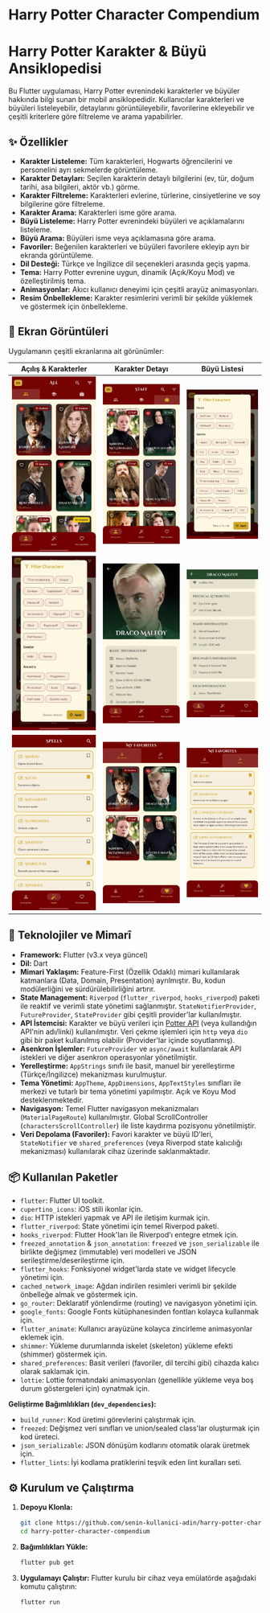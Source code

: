 # Harry Potter Character Compendium

# Harry Potter Karakter & Büyü Ansiklopedisi

Bu Flutter uygulaması, Harry Potter evrenindeki karakterler ve büyüler hakkında bilgi sunan bir mobil ansiklopedidir. Kullanıcılar karakterleri ve büyüleri listeleyebilir, detaylarını görüntüleyebilir, favorilerine ekleyebilir ve çeşitli kriterlere göre filtreleme ve arama yapabilirler.

## ✨ Özellikler

*   **Karakter Listeleme:** Tüm karakterleri, Hogwarts öğrencilerini ve personelini ayrı sekmelerde görüntüleme.
*   **Karakter Detayları:** Seçilen karakterin detaylı bilgilerini (ev, tür, doğum tarihi, asa bilgileri, aktör vb.) görme.
*   **Karakter Filtreleme:** Karakterleri evlerine, türlerine, cinsiyetlerine ve soy bilgilerine göre filtreleme.
*   **Karakter Arama:** Karakterleri isme göre arama.
*   **Büyü Listeleme:** Harry Potter evrenindeki büyüleri ve açıklamalarını listeleme.
*   **Büyü Arama:** Büyüleri isme veya açıklamasına göre arama.
*   **Favoriler:** Beğenilen karakterleri ve büyüleri favorilere ekleyip ayrı bir ekranda görüntüleme.
*   **Dil Desteği:** Türkçe ve İngilizce dil seçenekleri arasında geçiş yapma.
*   **Tema:** Harry Potter evrenine uygun, dinamik (Açık/Koyu Mod) ve özelleştirilmiş tema.
*   **Animasyonlar:** Akıcı kullanıcı deneyimi için çeşitli arayüz animasyonları.
*   **Resim Önbellekleme:** Karakter resimlerini verimli bir şekilde yüklemek ve göstermek için önbellekleme.

## 📸 Ekran Görüntüleri

Uygulamanın çeşitli ekranlarına ait görünümler:

| Açılış & Karakterler | Karakter Detayı | Büyü Listesi |
| :------------------: | :-------------: | :----------: |
| ![Ekran Görüntüsü 1](https://raw.githubusercontent.com/ernklyc/harry_potter_character_compendium/main/assets/1.jpg) | ![Ekran Görüntüsü 2](https://raw.githubusercontent.com/ernklyc/harry_potter_character_compendium/main/assets/2.jpg) | ![Ekran Görüntüsü 3](https://raw.githubusercontent.com/ernklyc/harry_potter_character_compendium/main/assets/3.jpg) |
| ![Ekran Görüntüsü 4](https://raw.githubusercontent.com/ernklyc/harry_potter_character_compendium/main/assets/3.1.jpg) | ![Ekran Görüntüsü 5](https://raw.githubusercontent.com/ernklyc/harry_potter_character_compendium/main/assets/4.jpg) | ![Ekran Görüntüsü 6](https://raw.githubusercontent.com/ernklyc/harry_potter_character_compendium/main/assets/5.jpg) |
| ![Ekran Görüntüsü 7](https://raw.githubusercontent.com/ernklyc/harry_potter_character_compendium/main/assets/6.jpg) | ![Ekran Görüntüsü 8](https://raw.githubusercontent.com/ernklyc/harry_potter_character_compendium/main/assets/7.jpg) | ![Ekran Görüntüsü 9](https://raw.githubusercontent.com/ernklyc/harry_potter_character_compendium/main/assets/8.jpg) |



## 🚀 Teknolojiler ve Mimarî

*   **Framework:** Flutter (v3.x veya güncel)
*   **Dil:** Dart
*   **Mimari Yaklaşım:** Feature-First (Özellik Odaklı) mimari kullanılarak katmanlara (Data, Domain, Presentation) ayrılmıştır. Bu, kodun modülerliğini ve sürdürülebilirliğini artırır.
*   **State Management:** `Riverpod` (`flutter_riverpod`, `hooks_riverpod`) paketi ile reaktif ve verimli state yönetimi sağlanmıştır. `StateNotifierProvider`, `FutureProvider`, `StateProvider` gibi çeşitli provider'lar kullanılmıştır.
*   **API İstemcisi:** Karakter ve büyü verileri için [Potter API](https://hp-api.onrender.com/) (veya kullandığın API'nin adı/linki) kullanılmıştır. Veri çekme işlemleri için `http` veya `dio` gibi bir paket kullanılmış olabilir (Provider'lar içinde soyutlanmış).
*   **Asenkron İşlemler:** `FutureProvider` ve `async/await` kullanılarak API istekleri ve diğer asenkron operasyonlar yönetilmiştir.
*   **Yerelleştirme:** `AppStrings` sınıfı ile basit, manuel bir yerelleştirme (Türkçe/İngilizce) mekanizması kurulmuştur.
*   **Tema Yönetimi:** `AppTheme`, `AppDimensions`, `AppTextStyles` sınıfları ile merkezi ve tutarlı bir tema yönetimi yapılmıştır. Açık ve Koyu Mod desteklenmektedir.
*   **Navigasyon:** Temel Flutter navigasyon mekanizmaları (`MaterialPageRoute`) kullanılmıştır. Global ScrollController (`charactersScrollController`) ile liste kaydırma pozisyonu yönetilmiştir.
*   **Veri Depolama (Favoriler):** Favori karakter ve büyü ID'leri, `StateNotifier` ve `shared_preferences` (veya Riverpod state kalıcılığı mekanizması) kullanılarak cihaz üzerinde saklanmaktadır.

## 📦 Kullanılan Paketler

*   `flutter`: Flutter UI toolkit.
*   `cupertino_icons`: iOS stili ikonlar için.
*   `dio`: HTTP istekleri yapmak ve API ile iletişim kurmak için.
*   `flutter_riverpod`: State yönetimi için temel Riverpod paketi.
*   `hooks_riverpod`: Flutter Hook'ları ile Riverpod'ı entegre etmek için.
*   `freezed_annotation` & `json_annotation`: `freezed` ve `json_serializable` ile birlikte değişmez (immutable) veri modelleri ve JSON serileştirme/deserileştirme için.
*   `flutter_hooks`: Fonksiyonel widget'larda state ve widget lifecycle yönetimi için.
*   `cached_network_image`: Ağdan indirilen resimleri verimli bir şekilde önbelleğe almak ve göstermek için.
*   `go_router`: Deklaratif yönlendirme (routing) ve navigasyon yönetimi için.
*   `google_fonts`: Google Fonts kütüphanesinden fontları kolayca kullanmak için.
*   `flutter_animate`: Kullanıcı arayüzüne kolayca zincirleme animasyonlar eklemek için.
*   `shimmer`: Yükleme durumlarında iskelet (skeleton) yükleme efekti (shimmer) göstermek için.
*   `shared_preferences`: Basit verileri (favoriler, dil tercihi gibi) cihazda kalıcı olarak saklamak için.
*   `lottie`: Lottie formatındaki animasyonları (genellikle yükleme veya boş durum göstergeleri için) oynatmak için.

**Geliştirme Bağımlılıkları (`dev_dependencies`):**

*   `build_runner`: Kod üretimi görevlerini çalıştırmak için.
*   `freezed`: Değişmez veri sınıfları ve union/sealed class'lar oluşturmak için kod üreteci.
*   `json_serializable`: JSON dönüşüm kodlarını otomatik olarak üretmek için.
*   `flutter_lints`: İyi kodlama pratiklerini teşvik eden lint kuralları seti.

## ⚙️ Kurulum ve Çalıştırma

1.  **Depoyu Klonla:**
    ```bash
    git clone https://github.com/senin-kullanici-adin/harry-potter-character-compendium.git
    cd harry-potter-character-compendium
    ```
2.  **Bağımlılıkları Yükle:**
    ```bash
    flutter pub get
    ```
3.  **Uygulamayı Çalıştır:**
    Flutter kurulu bir cihaz veya emülatörde aşağıdaki komutu çalıştırın:
    ```bash
    flutter run
    ```
